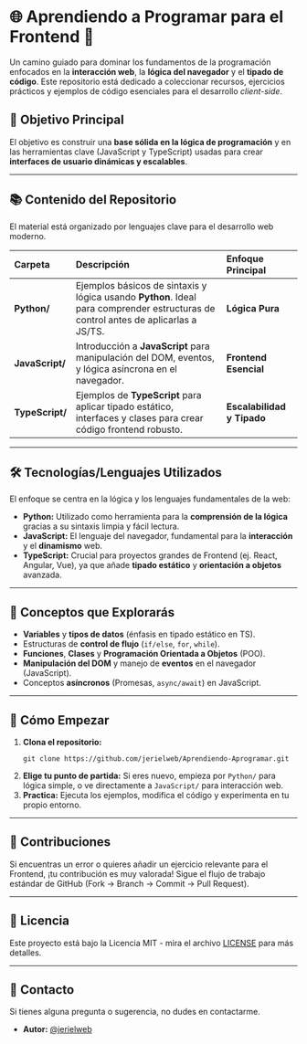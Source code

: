 # 🌐 Aprendiendo a Programar para el Frontend 🎨

Un camino guiado para dominar los fundamentos de la programación enfocados en la **interacción web**, la **lógica del navegador** y el **tipado de código**. Este repositorio está dedicado a coleccionar recursos, ejercicios prácticos y ejemplos de código esenciales para el desarrollo *client-side*.

## 🌟 Objetivo Principal

El objetivo es construir una **base sólida en la lógica de programación** y en las herramientas clave (JavaScript y TypeScript) usadas para crear **interfaces de usuario dinámicas y escalables**.

---

## 📚 Contenido del Repositorio

El material está organizado por lenguajes clave para el desarrollo web moderno.

| Carpeta | Descripción | Enfoque Principal |
| :--- | :--- | :--- |
| **Python/** | Ejemplos básicos de sintaxis y lógica usando **Python**. Ideal para comprender estructuras de control antes de aplicarlas a JS/TS. | **Lógica Pura** |
| **JavaScript/** | Introducción a **JavaScript** para manipulación del DOM, eventos, y lógica asíncrona en el navegador. | **Frontend Esencial** |
| **TypeScript/** | Ejemplos de **TypeScript** para aplicar tipado estático, interfaces y clases para crear código frontend robusto. | **Escalabilidad y Tipado** |

---

## 🛠️ Tecnologías/Lenguajes Utilizados

El enfoque se centra en la lógica y los lenguajes fundamentales de la web:

* **Python:** Utilizado como herramienta para la **comprensión de la lógica** gracias a su sintaxis limpia y fácil lectura.
* **JavaScript:** El lenguaje del navegador, fundamental para la **interacción** y el **dinamismo** web.
* **TypeScript:** Crucial para proyectos grandes de Frontend (ej. React, Angular, Vue), ya que añade **tipado estático** y **orientación a objetos** avanzada.

---

## 🔑 Conceptos que Explorarás

* **Variables** y **tipos de datos** (énfasis en tipado estático en TS).
* Estructuras de **control de flujo** (`if/else`, `for`, `while`).
* **Funciones**, **Clases** y **Programación Orientada a Objetos** (POO).
* **Manipulación del DOM** y manejo de **eventos** en el navegador (JavaScript).
* Conceptos **asíncronos** (Promesas, `async/await`) en JavaScript.

---

## 🤝 Cómo Empezar

1.  **Clona el repositorio:**
    ```
    git clone https://github.com/jerielweb/Aprendiendo-Aprogramar.git
    ```
2.  **Elige tu punto de partida:** Si eres nuevo, empieza por `Python/` para lógica simple, o ve directamente a `JavaScript/` para interacción web.
3.  **Practica:** Ejecuta los ejemplos, modifica el código y experimenta en tu propio entorno.

---

## 📢 Contribuciones

Si encuentras un error o quieres añadir un ejercicio relevante para el Frontend, ¡tu contribución es muy valorada! Sigue el flujo de trabajo estándar de GitHub (Fork -> Branch -> Commit -> Pull Request).

---

## 📄 Licencia

Este proyecto está bajo la Licencia MIT - mira el archivo [LICENSE](LICENSE) para más detalles.

---

## 📧 Contacto

Si tienes alguna pregunta o sugerencia, no dudes en contactarme.

* **Autor:** [@jerielweb](https://github.com/jerielweb)
